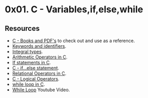 # 0x01. C - Variables,if,else,while

## Resources

- [C - Books and PDF's](../references) to check out and use as a reference.
- [Keywords and identifiers](https://publications.gbdirect.co.uk//c_book/chapter2/keywords_and_identifiers.html).
- [Integral types](https://publications.gbdirect.co.uk//c_book/chapter2/integral_types.html).
- [Arithmetic Operators in C](https://www.tutorialspoint.com/cprogramming/c_arithmetic_operators.htm).
- [If statements in C](https://www.cprogramming.com/tutorial/c/lesson2.html).
- [C - if...else statement](https://www.tutorialspoint.com/cprogramming/if_else_statement_in_c.htm).
- [Relational Operators in C](https://www.tutorialspoint.com/cprogramming/c_relational_operators.htm).
- [C - Logical Operators](https://fresh2refresh.com/c-programming/c-operators-expressions/c-logical-operators/).
- [while loop in C](https://www.tutorialspoint.com/cprogramming/c_while_loop.htm).
- [While Loop](https://youtu.be/Ju1LYO9pkaI) Youtube Video.
